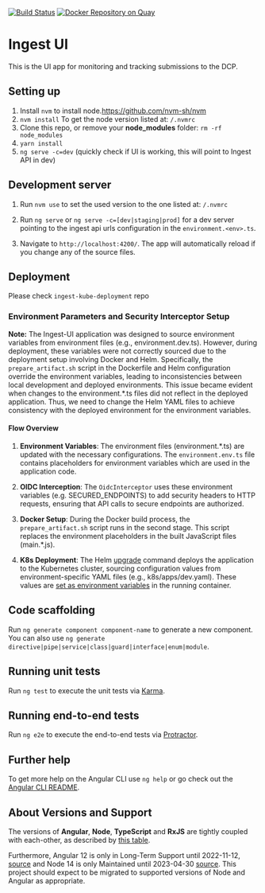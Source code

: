 [![Build Status](https://travis-ci.org/HumanCellAtlas/ingest-ui.svg?branch=master)](https://travis-ci.org/HumanCellAtlas/ingest-ui)
[![Docker Repository on Quay](https://quay.io/repository/humancellatlas/ingest-ui/status "Docker Repository on Quay")](https://quay.io/repository/humancellatlas/ingest-ui)

# Ingest UI

This is the UI app for monitoring and tracking submissions to the DCP. 

## Setting up
1. Install `nvm` to install node.https://github.com/nvm-sh/nvm
1. `nvm install` To get the node version listed at: `/.nvmrc`
1. Clone this repo, or remove your **node_modules** folder: `rm -rf node_modules`
1. `yarn install`
1. `ng serve -c=dev` (quickly check if UI is working, this will point to Ingest API in dev)

## Development server
1. Run `nvm use` to set the used version to the one listed at: `/.nvmrc`

1. Run `ng serve` or `ng serve -c=[dev|staging|prod]` for a dev server pointing to the ingest api urls configuration in the `environment.<env>.ts`. 

1. Navigate to `http://localhost:4200/`. The app will automatically reload if you change any of the source files.

## Deployment
Please check `ingest-kube-deployment` repo

### Environment Parameters and Security Interceptor Setup

**Note:** The Ingest-UI application was designed to source environment variables from environment files (e.g., environment.dev.ts). However, during deployment, these variables were not correctly sourced due to the deployment setup involving Docker and Helm. Specifically, the `prepare_artifact.sh` script in the Dockerfile and Helm configuration override the environment variables, leading to inconsistencies between local development and deployed environments. This issue became evident when changes to the environment.*.ts files did not reflect in the deployed application. Thus, we need to change the Helm YAML files to achieve consistency with the deployed environment for the environment variables.

#### Flow Overview

1. **Environment Variables**: The environment files (environment.*.ts) are updated with the necessary configurations. The `environment.env.ts` file contains placeholders for environment variables which are used in the application code.

2. **OIDC Interception**: The `OidcInterceptor` uses these environment variables (e.g. SECURED_ENDPOINTS) to add security headers to HTTP requests, ensuring that API calls to secure endpoints are authorized.

3. **Docker Setup**: During the Docker build process, the `prepare_artifact.sh` script runs in the second stage. This script replaces the environment placeholders in the built JavaScript files (main.*.js).

4. **K8s Deployment**: The Helm [upgrade](https://github.com/ebi-ait/gitlab-ci-templates/blob/98b0b19827f5795bde45f6acaff2a61fd6dda971/build-release-deploy.yml#L113) command deploys the application to the Kubernetes cluster, sourcing configuration values from environment-specific YAML files (e.g., k8s/apps/dev.yaml). These values are [set as environment variables](https://github.com/ebi-ait/gitlab-ci-templates/blob/98b0b19827f5795bde45f6acaff2a61fd6dda971/build-release-deploy.yml#L183) in the running container.





## Code scaffolding

Run `ng generate component component-name` to generate a new component. You can also use `ng generate directive|pipe|service|class|guard|interface|enum|module`.

## Running unit tests

Run `ng test` to execute the unit tests via [Karma](https://karma-runner.github.io).

## Running end-to-end tests

Run `ng e2e` to execute the end-to-end tests via [Protractor](http://www.protractortest.org/).

## Further help

To get more help on the Angular CLI use `ng help` or go check out the [Angular CLI README](https://github.com/angular/angular-cli/blob/master/README.md).

## About Versions and Support
The versions of **Angular**, **Node**, **TypeScript** and **RxJS** are tightly coupled with each-other, as described by [this table](https://gist.github.com/LayZeeDK/c822cc812f75bb07b7c55d07ba2719b3).

Furthermore, Angular 12 is only in Long-Term Support until 2022-11-12, [source](https://angular.io/guide/releases#support-policy-and-schedule) and Node 14 is only Maintained until 2023-04-30 [source](https://github.com/nodejs/Release#nodejs-release-working-group). This project should expect to be migrated to supported versions of Node and Angular as appropriate.
